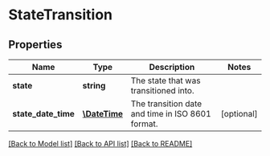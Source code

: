 # StateTransition

## Properties
Name | Type | Description | Notes
------------ | ------------- | ------------- | -------------
**state** | **string** | The state that was transitioned into. | 
**state_date_time** | [**\DateTime**](\DateTime.md) | The transition date and time in ISO 8601 format. | [optional] 

[[Back to Model list]](../README.md#documentation-for-models) [[Back to API list]](../README.md#documentation-for-api-endpoints) [[Back to README]](../README.md)


